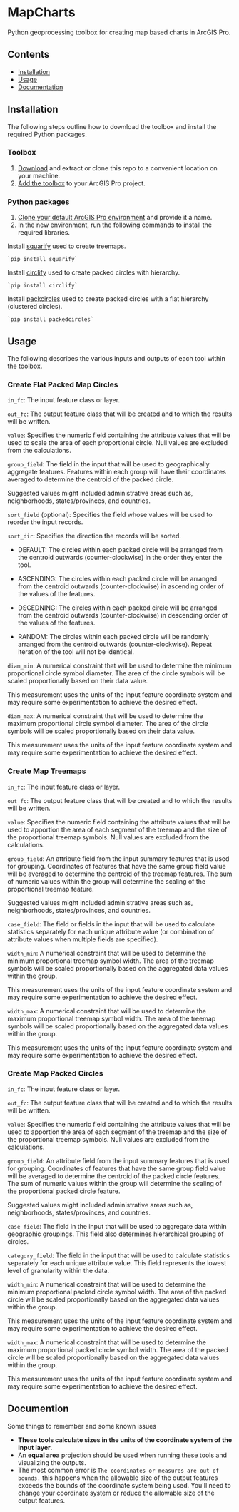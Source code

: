 # MapCharts
Python geoprocessing toolbox for creating map based charts in ArcGIS Pro.
 
## Contents
- [Installation](https://github.com/WarrenDz/MapCharts#installation)
- [Usage](https://github.com/WarrenDz/MapCharts#usage)
- [Documentation](https://github.com/WarrenDz/MapCharts#documentation)

## Installation
The following steps outline how to download the toolbox and install the required Python packages.

### Toolbox
1. [Download](https://github.com/WarrenDz/MapCharts/archive/refs/heads/main.zip) and extract or clone this repo to a convenient location on your machine.
2. [Add the toolbox](https://pro.arcgis.com/en/pro-app/latest/help/analysis/geoprocessing/basics/use-a-custom-geoprocessing-tool.htm) to your ArcGIS Pro project.

### Python packages
1. [Clone your default ArcGIS Pro environment](https://pro.arcgis.com/en/pro-app/latest/arcpy/get-started/clone-an-environment.htm) and provide it a name.
2. In the new environment, run the following commands to install the required libraries.

Install [squarify](https://github.com/laserson/squarify) used to create treemaps.

    `pip install squarify`

Install [circlify](https://github.com/elmotec/circlify) used to create packed circles with hierarchy.

    `pip install circlify`

Install [packcircles](https://github.com/mhtchan/packcircles) used to create packed circles with a flat hierarchy (clustered circles).

    `pip install packedcircles`

## Usage
The following describes the various inputs and outputs of each tool within the toolbox.

### Create Flat Packed Map Circles


`in_fc`: The input feature class or layer.

`out_fc`: The output feature class that will be created and to which the results will be written.

`value`: Specifies the numeric field containing the attribute values that will be used to scale the area of each proportional circle. Null values are excluded from the calculations.

`group_field`: The field in the input that will be used to geographically aggregate features. Features within each group will have their coordinates averaged to determine the centroid of the packed circle.

Suggested values might included administrative areas such as, neighborhoods, states/provinces, and countries.

`sort_field` (optional): Specifies the field whose values will be used to reorder the input records.

`sort_dir`: Specifies the direction the records will be sorted.

- DEFAULT: The circles within each packed circle will be arranged from the centroid outwards (counter-clockwise) in the order they enter the tool.

- ASCENDING: The circles within each packed circle will be arranged from the centroid outwards (counter-clockwise) in ascending order of the values of the features.

- DSCEDNING: The circles within each packed circle will be arranged from the centroid outwards (counter-clockwise) in descending order of the values of the features.

- RANDOM: The circles within each packed circle will be randomly arranged from the centroid outwards (counter-clockwise). Repeat iteration of the tool will not be identical.

`diam_min`: A numerical constraint that will be used to determine the minimum proportional circle symbol diameter. The area of the circle symbols will be scaled proportionally based on their data value.

This measurement uses the units of the input feature coordinate system and may require some experimentation to achieve the desired effect.

`diam_max`: A numerical constraint that will be used to determine the maximum proportional circle symbol diameter. The area of the circle symbols will be scaled proportionally based on their data value.

This measurement uses the units of the input feature coordinate system and may require some experimentation to achieve the desired effect.

### Create Map Treemaps


`in_fc`: The input feature class or layer.

`out_fc`: The output feature class that will be created and to which the results will be written.

`value`: Specifies the numeric field containing the attribute values that will be used to apportion the area of each segment of the treemap and the size of the proportional treemap symbols. Null values are excluded from the calculations.

`group_field`: An attribute field from the input summary features that is used for grouping. Coordinates of features that have the same group field value will be averaged to determine the centroid of the treemap features. The sum of numeric values within the group will determine the scaling of the proportional treemap feature.

Suggested values might included administrative areas such as, neighborhoods, states/provinces, and countries.

`case_field`: The field or fields in the input that will be used to calculate statistics separately for each unique attribute value (or combination of attribute values when multiple fields are specified).

`width_min`: A numerical constraint that will be used to determine the minimum proportional treemap symbol width. The area of the treemap symbols will be scaled proportionally based on the aggregated data values within the group.

This measurement uses the units of the input feature coordinate system and may require some experimentation to achieve the desired effect.

`width_max`: A numerical constraint that will be used to determine the maximum proportional treemap symbol width. The area of the treemap symbols will be scaled proportionally based on the aggregated data values within the group.

This measurement uses the units of the input feature coordinate system and may require some experimentation to achieve the desired effect.

### Create Map Packed Circles


`in_fc`: The input feature class or layer.

`out_fc`: The output feature class that will be created and to which the results will be written.

`value`: Specifies the numeric field containing the attribute values that will be used to apportion the area of each segment of the treemap and the size of the proportional treemap symbols. Null values are excluded from the calculations.

`group_field`: An attribute field from the input summary features that is used for grouping. Coordinates of features that have the same group field value will be averaged to determine the centroid of the packed circle features. The sum of numeric values within the group will determine the scaling of the proportional packed circle feature.

Suggested values might included administrative areas such as, neighborhoods, states/provinces, and countries.

`case_field`: The field in the input that will be used to aggregate data within geographic groupings. This field also determines hierarchical grouping of circles.

`category_field`: The field in the input that will be used to calculate statistics separately for each unique attribute value. This field represents the lowest level of granularity within the data.

`width_min`: A numerical constraint that will be used to determine the minimum proportional packed circle symbol width. The area of the packed circle will be scaled proportionally based on the aggregated data values within the group.

This measurement uses the units of the input feature coordinate system and may require some experimentation to achieve the desired effect.

`width_max`: A numerical constraint that will be used to determine the maximum proportional packed circle symbol width. The area of the packed circle will be scaled proportionally based on the aggregated data values within the group.

This measurement uses the units of the input feature coordinate system and may require some experimentation to achieve the desired effect.

## Documention
Some things to remember and some known issues
- **These tools calculate sizes in the units of the coordinate system of the input layer**.
- An **equal area** projection should be used when running these tools and visualizing the outputs.
- The most common error is `The coordinates or measures are out of bounds.` this happens when the allowable size of the output features exceeds the bounds of the coordinate system being used. You'll need to change your coordinate system or reduce the allowable size of the output features.
